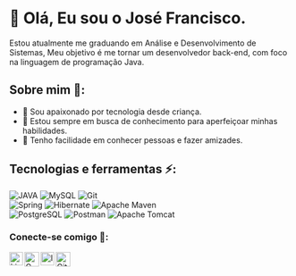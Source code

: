 # 👋 Olá, Eu sou o José Francisco.
Estou atualmente me graduando em Análise e Desenvolvimento de Sistemas, Meu objetivo é me tornar um desenvolvedor back-end, com foco na linguagem de programação Java.

## Sobre mim 🧑:
- 🧞 Sou apaixonado por tecnologia desde criança.
- 🔭 Estou sempre em busca de conhecimento para aperfeiçoar minhas habilidades.
- 👯 Tenho facilidade em conhecer pessoas e fazer amizades.

## Tecnologias e ferramentas ⚡:

![JAVA](https://www.vectorlogo.zone/logos/java/java-horizontal.svg)
![MySQL](https://www.vectorlogo.zone/logos/mysql/mysql-ar21.svg)
![Git](https://www.vectorlogo.zone/logos/git-scm/git-scm-ar21.svg) <br>
![Spring](https://www.vectorlogo.zone/logos/springio/springio-ar21.svg)
![Hibernate](https://www.vectorlogo.zone/logos/hibernate/hibernate-ar21.svg)
![Apache Maven](https://www.vectorlogo.zone/logos/apache_maven/apache_maven-ar21.svg) <br>
![PostgreSQL](https://www.vectorlogo.zone/logos/postgresql/postgresql-ar21.svg)
![Postman](https://www.vectorlogo.zone/logos/getpostman/getpostman-ar21.svg)
![Apache Tomcat](https://www.vectorlogo.zone/logos/apache_tomcat/apache_tomcat-ar21.svg)






### Conecte-se comigo 🤝:
<a href="https://www.linkedin.com/in/josé-francisco-marques-neto-67383622b/">
 <img align="left" alt="Linkedin" width="24px" src="https://www.vectorlogo.zone/logos/linkedin/linkedin-icon.svg" />
</a>
<a href="mailto:netomarques@gmail.com">
  <img align="left" alt="Gmail" width="26px" src="https://www.vectorlogo.zone/logos/gmail/gmail-icon.svg" />
</a>
<a href="https://www.instagram.com/zemarques_96/">
  <img align="left" alt="Instagram" width="24px" src="https://www.vectorlogo.zone/logos/instagram/instagram-icon.svg" />
</a>
 <a href="https://github.com/ZeMarques96">
  <img align="left" alt="Github" width="26px" src="https://www.vectorlogo.zone/logos/github/github-tile.svg" />
</a>
